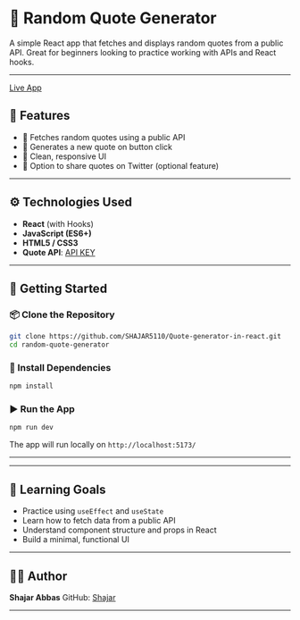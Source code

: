 
# 📝 Random Quote Generator

A simple React app that fetches and displays random quotes from a public API. Great for beginners looking to practice working with APIs and React hooks.


---
[Live App](https://quote-generator-in-react.vercel.app/)
## 📌 Features

- 🎯 Fetches random quotes using a public API
- 🔄 Generates a new quote on button click
- 🎨 Clean, responsive UI
- 🔗 Option to share quotes on Twitter (optional feature)

---

## ⚙️ Technologies Used

- **React** (with Hooks)
- **JavaScript (ES6+)**
- **HTML5 / CSS3**
- **Quote API**: [API KEY](https://dummyjson.com/quotes)

---

## 🚀 Getting Started

### 📦 Clone the Repository

```bash
git clone https://github.com/SHAJAR5110/Quote-generator-in-react.git
cd random-quote-generator
````

### 📲 Install Dependencies

```bash
npm install
```

### ▶️ Run the App

```bash
npm run dev
```

The app will run locally on `http://localhost:5173/`

---


---

## 🧠 Learning Goals

* Practice using `useEffect` and `useState`
* Learn how to fetch data from a public API
* Understand component structure and props in React
* Build a minimal, functional UI

---

## 🧑‍💻 Author

**Shajar Abbas**
GitHub: [Shajar](https://github.com/SHAJAR5110)

---




